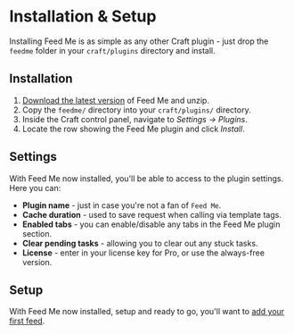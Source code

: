 # Installation & Setup

Installing Feed Me is as simple as any other Craft plugin - just drop the `feedme` folder in your `craft/plugins` directory and install.

## Installation

1. [Download the latest version](/craft-plugins/feed-me/pricing) of Feed Me and unzip.
2. Copy the `feedme/` directory into your `craft/plugins/` directory.
3. Inside the Craft control panel, navigate to _Settings → Plugins_.
4. Locate the row showing the Feed Me plugin and click _Install_.

## Settings

With Feed Me now installed, you'll be able to access to the plugin settings. Here you can:

- **Plugin name** - just in case you're not a fan of `Feed Me`.
- **Cache duration** - used to save request when calling via template tags.
- **Enabled tabs** - you can enable/disable any tabs in the Feed Me plugin section.
- **Clear pending tasks** - allowing you to clear out any stuck tasks.
- **License** - enter in your license key for Pro, or use the always-free version.

## Setup

With Feed Me now installed, setup and ready to go, you'll want to [add your first feed](/craft-plugins/feed-me/docs/feature-tour/feed-overview).


